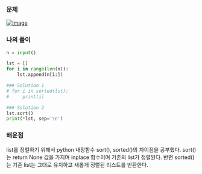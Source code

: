 ### 문제
[![image](https://user-images.githubusercontent.com/69138191/201512617-e69ebdc0-e6af-4070-bd26-7d190a047f69.png)](https://www.acmicpc.net/problem/11656)


### 나의 풀이

```python
n = input()

lst = []
for i in range(len(n)):
    lst.append(n[i:])

### Solution 1
# for i in sorted(lst):
#     print(i)

### Solution 2
lst.sort()
print(*lst, sep='\n')
```

### 배운점
list를 정렬하기 위해서 python 내장함수 sort(), sorted()의
차이점을 공부했다. sort()는 return None 값을 가지며 inplace
함수이며 기존의 list가 정렬된다. 반면 sorted()는 기존 list는
그대로 유지하고 새롭게 정렬된 리스트를 반환한다.
